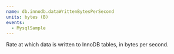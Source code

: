 ```yaml
---
name: db.innodb.dataWrittenBytesPerSecond
units: bytes (B)
events:
  - MysqlSample
---
```


Rate at which data is written to InnoDB tables, in bytes per second.